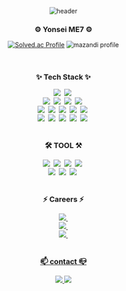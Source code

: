 <!-- 표지 -->
<div align="center">
  
![header](https://capsule-render.vercel.app/api?type=waving&color=timeAuto&height=300&section=header&text=Welcome!-nl-kkihui%20github&fontSize=90)

</div>

<!-- ME7 -->
<h3 align="center"> ⚙ Yonsei ME7 ⚙ </h3>

<!-- 백준 프로필 -->
<div align="center">
  
[![Solved.ac Profile](http://mazassumnida.wtf/api/v2/generate_badge?boj=cogns1118)](https://solved.ac/cogns1118/)
![mazandi profile](http://mazandi.herokuapp.com/api?handle=cogns1118&theme=cold)

</div>

<br>

<!-- Tech Stack 정리 -->
<h3 align="center">✨ Tech Stack ✨</h3>
<!-- Web 개발 언어-->
<div align="center">
  <img src="https://img.shields.io/badge/html5-E34F26.svg?style=for-the-badge&logo=html5&logoColor=white" />&nbsp
  <img src="https://img.shields.io/badge/css3-663399.svg?style=for-the-badge&logo=css&logoColor=white" />&nbsp
</div>

<!-- Web 개발 Stack-->
<div align="center">
  <img src="https://img.shields.io/badge/Django-092E20?style=for-the-badge&logo=Django&logoColor=white" />&nbsp
  <img src="https://img.shields.io/badge/NGINX-009639?style=for-the-badge&logo=NGINX&logoColor=white" />&nbsp
  <img src="https://img.shields.io/badge/GUNICORN-499848?style=for-the-badge&logo=gunicorn&logoColor=white" />&nbsp
  <img src="https://img.shields.io/badge/AWS-white?style=for-the-badge&logo=amazonwebservices&logoColor=white&color=%23232F3E" />&nbsp
</div>

<!-- 임베디드 & 로보틱스 Stack-->
<div align="center">
  <img src="https://img.shields.io/badge/Linux-FCC624.svg?style=for-the-badge&logo=LINUX&logoColor=white" />&nbsp
  <img src="https://img.shields.io/badge/UBUNTU-E95420.svg?style=for-the-badge&logo=UBUNTU&logoColor=white" />&nbsp
  <img src="https://img.shields.io/badge/ROS-22314E?style=for-the-badge&logo=ROS&logoColor=white" />&nbsp
  <img src="https://img.shields.io/badge/Arduino-white?style=for-the-badge&logo=arduino&logoColor=white&color=%2300878F" />&nbsp
  <img src="https://img.shields.io/badge/Raspberrypi-white?style=for-the-badge&logo=raspberrypi&logoColor=white&color=%23A22846" />&nbsp
</div>

<!-- 사용 가능 언어-->
<div align="center">
  <img src="https://img.shields.io/badge/python-3670A0?style=for-the-badge&logo=python&logoColor=white" />&nbsp
  <img src="https://img.shields.io/badge/C%2B%2B-%2300599C?style=for-the-badge&logo=cplusplus&logoColor=white" />&nbsp
  <img src="https://img.shields.io/badge/C-033963?style=for-the-badge&logo=c&logoColor=white" />&nbsp
  <img src="https://img.shields.io/badge/mysql-%234479A1?style=for-the-badge&logo=mysql&logoColor=white" />&nbsp
  <img src="https://img.shields.io/badge/MATLAB-FF9A00.svg?style=for-the-badge" />&nbsp
</div>

<br>

<h3 align="center">🛠 TOOL ⚒</h3>

<!-- 활용 가능 잡다한 Tool -->
<div align="center">
  <img src="https://img.shields.io/badge/git-F05033.svg?style=for-the-badge&logo=git&logoColor=white" />&nbsp
  <img src="https://img.shields.io/badge/github-181717.svg?style=for-the-badge&logo=github&logoColor=white" />&nbsp
  <img src="https://img.shields.io/badge/Notion-F3F3F3.svg?style=for-the-badge&logo=notion&logoColor=black" />&nbsp
  <img src="https://img.shields.io/badge/Creo-white?style=for-the-badge&color=%2368bf4b" />&nbsp
</div>

<!-- Adobe 프로그램 -->
<div align="center">
  <img src="https://img.shields.io/badge/PhotoShop-31A8FF.svg?style=for-the-badge&logo=adobephotoshop&logoColor=white" />&nbsp
  <img src="https://img.shields.io/badge/illustrator-FF9A00.svg?style=for-the-badge&logo=adobeillustrator&logoColor=white" />&nbsp
  <img src="https://img.shields.io/badge/PremierPro-white?style=for-the-badge&logo=adobepremierepro&logoColor=white&color=%239999FF" />&nbsp
</div>

<br>

<!-- 인턴 & 정규직 -->
<h3 align="center">⚡ Careers ⚡</h3>
<div align="center">
  <a href="https://www.lgcns.com/"><img src="https://img.shields.io/badge/%5BIntern%5D%20Cloud%20Architect%20(24.01.02%20~%2024.02.23)-lg?style=social&logo=lg&label=LG%20CNS" />&nbsp
</div>
<div align="center">
  <a href="https://www.posco.co.kr/"><img src="https://img.shields.io/badge/%5BIntern%5D%20Process%20Automation%20Engineer%20(24.07.22%20~%2024.08.21)-posco?style=social&logo=Posco&label=POSCO" />&nbsp
</div>
<div align="center">
  <a href="https://www.samsung.com/sec/"><img src="https://img.shields.io/badge/%5BRegular%5D%20Manufacturing%20AI%20Solution%20Engineer%20(25.01.20%20~%20ing)-samsung?style=social&logo=Samsung&label=Samsung%20Electronics" />&nbsp
</div>

<br>

<!-- 연락처 -->
<h3 align="center">📫 contact 📪</h3>
<div align="center">
<a href="https://www.instagram.com/seo_kkihui/"><img src="https://img.shields.io/badge/seo_kkihui-passing?style=plastic&logo=instagram&logoColor=white&labelColor=5C1374&color=5C1374&link=www.instagram.com%2FFseo_kkihui">
<a href="mailto:cogns1118@yonsei.ac.kr"><img src="https://img.shields.io/badge/cogns1118%40yonsei.ac.kr-passing?style=plastic&logo=gmail&logoColor=EA4335&labelColor=000000&color=000000&link=mailto%3Acogns1118%40yonsei.ac.kr">
</div>

<br>

<!--
**kkihui/kkihui** is a ✨ _special_ ✨ repository because its `README.md` (this file) appears on your GitHub profile.
![Static Badge](https://img.shields.io/badge/kihun1118%40lgcns.com-passing?style=plastic&logo=lg&logoColor=%23A50034&labelColor=FFFFFF&color=FFFFFF)
![Static Badge](https://img.shields.io/badge/seo_kkihui-passing?style=plastic&logo=instagram&logoColor=white&labelColor=5C1374&color=5C1374&link=www.instagram.com%2FFseo_kkihui)
![Static Badge](https://img.shields.io/badge/cogns1118%40yonsei.ac.kr-passing?style=plastic&logo=gmail&logoColor=%23EA4335&labelColor=000000&color=000000&link=mailto%3Acogns1118%40yonsei.ac.kr)
[![Top Langs](https://github-readme-stats.vercel.app/api/top-langs/?username=kkihui)](https://github.com/anuraghazra/github-readme-stats)
-->
